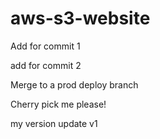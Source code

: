 # aws-s3-website

Add for commit 1

add for commit 2

Merge to a prod deploy branch

Cherry pick me please!

my version update v1